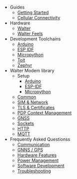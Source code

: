 * Guides
  * [Getting Started](/)
  * [Cellular Connectivity](/guides/cellular_connectivity.md)
* Hardware
  * [Walter](/hardware/walter.md)
  * [Walter Feels](/hardware/walter_feels.md)
* Development Toolchains
  * [Arduino](/developer-toolchains/arduino.md)
  * [ESP IDF](/developer-toolchains/esp-idf.md)
  * [Micropython](/developer-toolchains/micropython.md)
  * [Toit](/developer-toolchains/toit.md)
  * [Zephyr](/developer-toolchains/zephyr.md)
* Walter Modem library
  * Setup
    * [Arduino](/walter-modem/setup/arduino.md)
    * [ESP-IDF](/walter-modem/setup/esp-idf.md)
    * [Micropython](/walter-modem/setup/micropython.md)
  * [Common](/walter-modem/common.md)
  * [SIM & Network](/walter-modem/sim_and_network.md)
  * [TLS & Certificates](/walter-modem/tls_and_certificates.md)
  * [PDP Context Management](/walter-modem/pdp_ctx_management.md)
  * [GNSS](/walter-modem/gnss.md)
  * [Sockets](/walter-modem/sockets.md)
  * [HTTP](/walter-modem/http.md)
  * [MQTT](/walter-modem/mqtt.md)
* Frequently Asked Questionss
  * [Communication](/faq/communication.md)
  * [GNNS / GPS](/faq/gnss-gps.md)
  * [Hardware Features](/faq/hardware-features.md)
  * [Power Management](/faq/power-management.md)
  * [Software Development](/faq/software-development.md)
  * [Troubleshooting](/faq/troubleshooting.md)
